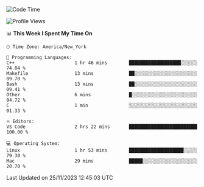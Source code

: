 <!--START_SECTION:waka-->
![Code Time](http://img.shields.io/badge/Code%20Time-620%20hrs%2013%20mins-blue)

![Profile Views](http://img.shields.io/badge/Profile%20Views-0-blue)

📊 **This Week I Spent My Time On** 

```text
🕑︎ Time Zone: America/New_York

💬 Programming Languages: 
C++                      1 hr 46 mins        ███████████████████░░░░░░   74.84 % 
Makefile                 13 mins             ██░░░░░░░░░░░░░░░░░░░░░░░   09.70 % 
Bash                     13 mins             ██░░░░░░░░░░░░░░░░░░░░░░░   09.41 % 
Other                    6 mins              █░░░░░░░░░░░░░░░░░░░░░░░░   04.72 % 
C                        1 min               ░░░░░░░░░░░░░░░░░░░░░░░░░   01.33 % 

🔥 Editors: 
VS Code                  2 hrs 22 mins       █████████████████████████   100.00 % 

💻 Operating System: 
Linux                    1 hr 53 mins        ████████████████████░░░░░   79.30 % 
Mac                      29 mins             █████░░░░░░░░░░░░░░░░░░░░   20.70 % 
```


 Last Updated on 25/11/2023 12:45:03 UTC
<!--END_SECTION:waka-->
